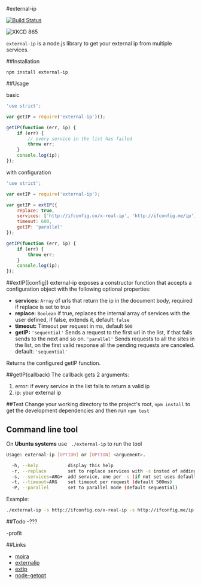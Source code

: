 #external-ip

[![Build Status](https://travis-ci.org/J-Chaniotis/external-ip.svg?branch=master)](https://travis-ci.org/J-Chaniotis/external-ip)

![XKCD 865](http://imgs.xkcd.com/comics/nanobots.png)



`external-ip` is a node.js library to get your external ip from multiple services. 



##Installation

`npm install external-ip`

##Usage

basic

```javascript
'use strict';

var getIP = require('external-ip')();

getIP(function (err, ip) {
    if (err) {
        // every service in the list has failed
        throw err;
    }
    console.log(ip);
});

```

with configuration

```javascript
'use strict';

var extIP = require('external-ip');

var getIP = extIP({
    replace: true,
    services: ['http://ifconfig.co/x-real-ip', 'http://ifconfig.me/ip'],
    timeout: 600,
    getIP: 'parallel'
});

getIP(function (err, ip) {
    if (err) {
        throw err;
    }
    console.log(ip);
});

```

##extIP([config])
external-ip exposes a constructor function that accepts a configuration object with the following optional properties:
* **services:** `Array` of urls that return the ip in the document body, required if replace is set to true
* **replace:** `Boolean` if true, replaces the internal array of services with the user defined, if false, extends it, default: `false` 
* **timeout:** Timeout per request in ms, default `500`
* **getIP:** `'sequential'` Sends a request to the first url in the list, if that fails sends to the next and so on. `'parallel'` Sends requests to all the sites in the list, on the first valid response all the pending requests are canceled. default: `'sequential'`

Returns the configured getIP function.

##getIP(callback)
The callback gets 2 arguments:
1. error: if every service in the list fails to return a valid ip
2. ip: your external ip

##Test
Change your working directory to the project's root, `npm install` to get the development dependencies and then run `npm test`

## Command line tool
On **Ubuntu systems** use ``` ./external-ip``` to run the tool
```bash
Usage: external-ip [OPTION] or [OPTION] <arguement>.

  -h, --help           display this help
  -r, --replace        set to replace services with -s insted of adding
  -s, --services=ARG+  add service, one per -s (if not set uses default list)
  -t, --timeout=ARG    set timeout per request (default 500ms)
  -P, --parallel       set to parallel mode (default sequential)

```
Example:
```bash
./external-ip -s http://ifconfig.co/x-real-ip -s http://ifconfig.me/ip -P -t 1500 -r
```

##Todo
  -???
  
  -profit

##Links
* [moira](https://www.npmjs.org/package/moira)
* [externalip](https://www.npmjs.org/package/externalip)
* [extip](https://www.npmjs.org/package/extip)
* [node-getopt](https://www.npmjs.org/package/node-getopt)

